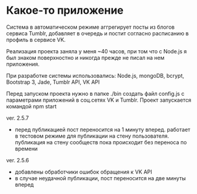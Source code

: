 # Какое-то приложение

Cистема в автоматическом режиме аггрегирует посты из блогов сервиса Tumblr, добавляет в очередь и постит согласно расписанию в профиль в сервисе VK.

Реализация проекта заняла у меня ~40 часов, при том что с Node.js я был знаком поверхностно и никогда прежде не писал на нем приложения.

При разработке системы использовались: Node.js, mongoDB, bcrypt, Bootstrap 3, Jade, Tumblr API, VK API

Перед запуском проекта нужно в папке ./bin создать файл config.js с параметрами приложений в соц.сетях VK и Tumblr.
Проект запускается командой npm start

ver. 2.5.7
- перед публикацией пост переносится на 1 минуту вперед. работает в тестовом режиме для публикации на стену пользователя. публикация на стену сообществ пока происходит без переноса по времени

ver. 2.5.6
- добавлены обработчики ошибок обращения к VK API
- в случае неудачной публикации, пост переносится на две минуты вперед